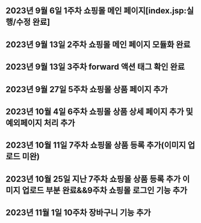 ## 2023년 9월 6일 1주차 쇼핑몰 메인 페이지[index.jsp:실행/수정 완료]


## 2023년 9월 13일 2주차 쇼핑몰 메인 페이지 모듈화 완료

## 2023년 9월 13일 3주차 forward 액션 태그 확인 완료

## 2023년 9월 27일 5주차 쇼핑몰 상품 페이지 추가

## 2023년 10월 4일 6주차 쇼핑몰 상품 상세 페이지 추가 및 예외페이지 처리 추가

## 2023년 10월 11일 7주차 쇼핑몰 상품 등록 추가(이미지 업로드 미완)

## 2023년 10월 25일 지난 7주차 쇼핑몰 상품 등록 추가 이미지 업로드 부분 완료&&9주차 쇼핑몰 로그인 기능 추가

## 2023년 11월 1일 10주차 장바구니 기능 추가
